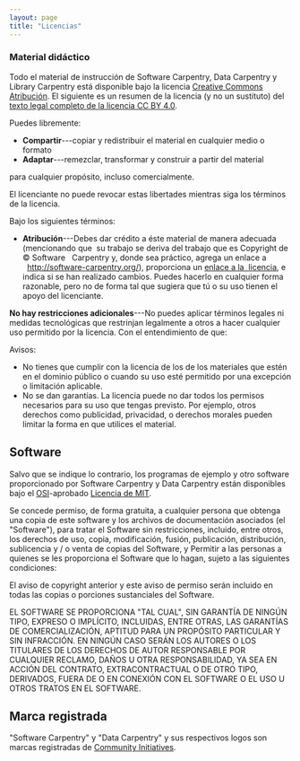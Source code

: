 ```yaml
---
layout: page
title: "Licencias"
---
```

### Material didáctico

Todo el material de instrucción de Software Carpentry, Data Carpentry y Library Carpentry está
disponible bajo la licencia [Creative Commons
Atribución][cc-by-human]. El siguiente es un resumen de la licencia
(y no un sustituto) del [texto legal completo de la licencia
CC BY 4.0][cc-by-legal].

Puedes libremente:

* **Compartir**---copiar y redistribuir el material en cualquier medio o formato 
* **Adaptar**---remezclar, transformar y construir a partir del material 

para cualquier propósito, incluso comercialmente. 

El licenciante no puede revocar estas libertades mientras siga los
términos de la licencia.

Bajo los siguientes términos:

* **Atribución**---Debes dar crédito a éste material de manera adecuada (mencionando que
  su trabajo se deriva del trabajo que es Copyright de © Software
  Carpentry y, donde sea práctico, agrega un enlace a
  http://software-carpentry.org/), proporciona un [enlace a la
  licencia][cc-by-human], e indica si se han realizado cambios. Puedes hacerlo
  en cualquier forma razonable, pero no de forma tal que sugiera que tú o su uso
  tienen el apoyo del licenciante. 

**No hay restricciones adicionales**---No puedes aplicar términos legales ni
medidas tecnológicas que restrinjan legalmente a otros a hacer
cualquier uso permitido por la licencia. Con el entendimiento de que:

Avisos:

* No tienes que cumplir con la licencia de los
  de los materiales que estén en el dominio público o cuando su uso esté permitido por una
  excepción o limitación aplicable.
* No se dan garantías. La licencia puede no dar todos los
  permisos necesarios para su uso que tengas previsto. Por ejemplo,
  otros derechos como publicidad, privacidad, o derechos morales pueden limitar
  la forma en que utilices el material.

## Software

Salvo que se indique lo contrario, los programas de ejemplo y otro software
proporcionado por Software Carpentry y Data Carpentry están disponibles bajo el
[OSI][osi]-aprobado
[Licencia de MIT][mit-license].

Se concede permiso, de forma gratuita, a cualquier persona que obtenga
una copia de este software y los archivos de documentación asociados (el
"Software"), para tratar el Software sin restricciones, incluido,
entre otros, los derechos de uso, copia, modificación, fusión, publicación,
distribución, sublicencia y / o venta de copias del Software, y
Permitir a las personas a quienes se les proporciona el Software que lo hagan, sujeto a
las siguientes condiciones:

El aviso de copyright anterior y este aviso de permiso serán
incluido en todas las copias o porciones sustanciales del Software.

EL SOFTWARE SE PROPORCIONA "TAL CUAL", SIN GARANTÍA DE NINGÚN TIPO,
EXPRESO O IMPLÍCITO, INCLUIDAS, ENTRE OTRAS, LAS GARANTÍAS DE
COMERCIALIZACIÓN, APTITUD PARA UN PROPÓSITO PARTICULAR Y
SIN INFRACCIÓN. EN NINGÚN CASO SERÁN LOS AUTORES O LOS TITULARES DE LOS DERECHOS DE AUTOR
RESPONSABLE POR CUALQUIER RECLAMO, DAÑOS U OTRA RESPONSABILIDAD, YA SEA EN ACCIÓN
DEL CONTRATO, EXTRACONTRACTUAL O DE OTRO TIPO, DERIVADOS, FUERA DE O EN CONEXIÓN
CON EL SOFTWARE O EL USO U OTROS TRATOS EN EL SOFTWARE.

## Marca registrada

"Software Carpentry" y "Data Carpentry" y sus respectivos logos
son marcas registradas de [Community Initiatives][CI].

[cc-by-human]: https://creativecommons.org/licenses/by/4.0/deed.es
[cc-by-legal]: https://creativecommons.org/licenses/by/4.0/legalcode.es
[mit-license]: https://opensource.org/licenses/mit-license.html
[ci]: http://communityin.org/
[osi]: https://opensource.org

